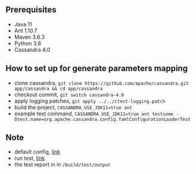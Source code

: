 ## Prerequisites
- Java 11
- Ant 1.10.7
- Maven 3.6.3
- Python 3.8
- Cassandra 4.0

## How to set up for generate parameters mapping
- clone cassandra, `git clone https://github.com/apache/cassandra.git app/cassandra && cd app/cassandra`
- checkout commit, `git switch cassandra-4.0`
- apply logging patches, `git apply ../../ctest-logging.patch`
- build the project, `CASSANDRA_USE_JDK11=true ant`
- example test command, `CASSANDRA_USE_JDK11=true ant testsome -Dtest.name=org.apache.cassandra.config.YamlConfigurationLoaderTest`

## Note
- default config, [link](https://cassandra.apache.org/doc/latest/cassandra/getting_started/configuring.html)
- run test, [link](https://cassandra.apache.org/_/development/testing.html)
- the test report in in `/build/test/output`